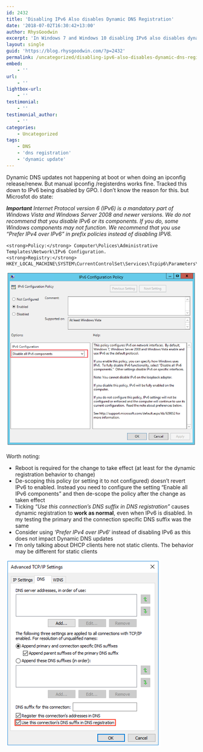 ```yaml
---
id: 2432
title: 'Disabling IPv6 Also disables Dynamic DNS Registration'
date: '2018-07-02T16:30:42+13:00'
author: RhysGoodwin
excerpt: 'In Windows 7 and Windows 10 disabling IPv6 also disables dynamic DNS registration. I guess it''s a bug?'
layout: single
guid: 'https://blog.rhysgoodwin.com/?p=2432'
permalink: /uncategorized/disabling-ipv6-also-disables-dynamic-dns-registration/
embed:
    - ''
url:
    - ''
lightbox-url:
    - ''
testimonial:
    - ''
testimonial_author:
    - ''
categories:
    - Uncategorized
tags:
    - DNS
    - 'dns registration'
    - 'dynamic update'
---
```


Dynamic DNS updates not happening at boot or when doing an ipconfig release/renew. But manual ipconfig /registerdns works fine. Tracked this down to IPv6 being disabled by GPO. I don’t know the reason for this. but Microsfot do state:

***Important** Internet Protocol version 6 (IPv6) is a mandatory part of Windows Vista and Windows Server 2008 and newer versions. We do not recommend that you disable IPv6 or its components. If you do, some Windows components may not function. We recommend that you use “Prefer IPv4 over IPv6” in prefix policies instead of disabling IPV6.*

```
<strong>Policy:</strong> Computer\Polices\Administrative Templates\Network\IPv6 Configuration.
<strong>Registry:</strong> HKEY_LOCAL_MACHINE\SYSTEM\CurrentControlSet\Services\Tcpip6\Parameters\DisabledComponents(DWORD)=0xff
```

[![](/content/uploads/2018/07/IPv6GPO.png)](/content/uploads/2018/07/IPv6GPO.png)

Worth noting:

- Reboot is required for the change to take effect (at least for the dynamic registration behavior to change)
- De-scoping this policy (or setting it to not configured) doesn’t revert IPv6 to enabled. Instead you need to configure the setting “Enable all IPv6 components” and then de-scope the policy after the change as taken effect
- Ticking *“Use this connection’s DNS suffix in DNS registration”* causes dynamic registration to **work as normal**, even when IPv6 is disabled. In my testing the primary and the connection specific DNS suffix was the same
- Consider using *‘Prefer IPv4 over IPv6*‘ instead of disabling IPv6 as this does not impact Dynamic DNS updates
- I’m only talking about DHCP clients here not static clients. The behavior may be different for static clients

[![](/content/uploads/2018/07/NicDNSSettings.png)](/content/uploads/2018/07/NicDNSSettings.png)